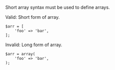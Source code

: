 Short array syntax must be used to define arrays.

Valid: Short form of array.
```
$arr = [
    'foo' => 'bar',
];
```

Invalid: Long form of array.
```
$arr = array(
    'foo' => 'bar',
);
```
